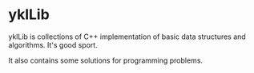 yklLib
==============================

yklLib is collections of C++ implementation of basic data structures and algorithms.
It's good sport.

It also contains some solutions for programming problems.